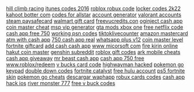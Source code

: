 <a href="https://lookerstudio.google.com/s/qtQE4ZhnkRU">hill climb racing</a>
<a href="https://lookerstudio.google.com/reporting/1f1d8970-fc07-4b25-ab14-11eb95b5dd7b/page/DjD">itunes codes 2016</a>
<a href="https://lookerstudio.google.com/reporting/0c09c77f-bca0-4a0e-a523-d850ad02e6db/page/DjD">roblox robux code</a>
<a href="https://lookerstudio.google.com/reporting/a8b1aa7d-d5be-4681-9def-0d1524f125c5/page/fseDD">locker codes 2k22</a>
<a href="https://lookerstudio.google.com/reporting/dabe512f-dc7f-4bb1-bdd1-58eb40bdd47c/page/DjD">kahoot botter com</a>
<a href="https://lookerstudio.google.com/reporting/2ecf8890-460d-4dfc-a1f3-5e9f71b75124/page/DjD">codes for allstar</a>
<a href="https://lookerstudio.google.com/reporting/dca09d08-3f45-44b6-a21d-4c21819281c2/page/eNvDD">account generator</a>
<a href="https://lookerstudio.google.com/reporting/130b2494-4db7-4b41-85f8-9f462444db70/page/Fr26C">valorant accounts</a>
<a href="https://lookerstudio.google.com/reporting/f4a4241e-d89f-4523-889c-069e55b25abe/page/DjD">steam paysafecard</a>
<a href="https://lookerstudio.google.com/reporting/3d281d33-3240-4498-af6b-56b24bd7262f/page/lhoDD">walmart gift card</a>
<a href="https://lookerstudio.google.com/u/0/reporting/7d64c14b-8994-4682-88aa-ad29d3598aa7/page/EEgDD">freevucredits.con</a>
<a href="https://lookerstudio.google.com/reporting/bc4c5d72-89a5-43c1-a38c-b2edf97b5b45/page/FwwAD">oginject cash app</a>
<a href="https://lookerstudio.google.com/reporting/0040df38-e8ad-47fd-9da2-de58fc42090f/page/DjD">coin master cheat</a>
<a href="https://lookerstudio.google.com/reporting/39963381-8525-4c98-905f-18d618dc6155/page/DjD">msp vip generator</a>
<a href="https://lookerstudio.google.com/reporting/b487d7ce-a95b-4a6d-bc46-b9c03aba016a/page/DjD">gta mods xbox one</a>
<a href="https://lookerstudio.google.com/reporting/4705afa8-6fa8-4085-b91f-a75c019e469f/page/OqoDD">free netflix code</a>
<a href="https://lookerstudio.google.com/reporting/05142414-497c-46b4-90bb-e141ee14a891?s=ka0bBrMLP5A">cash app free 750</a>
<a href="https://lookerstudio.google.com/reporting/7014bfe5-a3c5-44be-a8e2-8c98d68e6362/page/DjD">working psn codes</a>
<a href="https://lookerstudio.google.com/reporting/2cb5ce73-4258-477e-b3b6-81bddcaeba5f/page/OD2AD">tiktoklivecounter</a>
<a href="https://lookerstudio.google.com/reporting/2502933c-ca55-480f-920b-256fe01f5728/page/DjD">amazon mastercard</a>
<a href="https://lookerstudio.google.com/reporting/0fc73e06-7f42-4726-8d26-2ba904f0785e/page/VJT9C">atm with cash app</a>
<a href="https://lookerstudio.google.com/reporting/3f180049-4984-4948-a989-65ea7b8e86d2/page/DjD">750 cash app real</a>
<a href="https://lookerstudio.google.com/reporting/e76e8787-8c61-4359-9642-25093baae90b/page/DjD">whatsapp plus v12</a>
<a href="https://lookerstudio.google.com/reporting/7cd99db0-b018-4b3e-8c9c-b81c02f42d8e/page/DjD">coin master level</a>
<a href="https://lookerstudio.google.com/reporting/0a4df31f-8ab2-4d50-bf76-804a5977b75b?s=iQvKJddJCIk">fortnite giftcard</a>
<a href="https://lookerstudio.google.com/reporting/0266e7b6-f619-4088-9559-c78ef5e9704a/page/DjD">add cash cash app</a>
<a href="https://lookerstudio.google.com/reporting/0d54c272-b81c-4298-84c3-aee9b3921ad3/page/DjD">www micorsoft com</a>
<a href="https://lookerstudio.google.com/reporting/e5ea25f9-9d1d-4fa3-a921-818620c9d65a/page/M01AD">fire kirin online</a>
<a href="https://lookerstudio.google.com/reporting/e081457b-fe38-4d53-a34c-78dfae981d02/page/DjD">hakut coin master</a>
<a href="https://lookerstudio.google.com/reporting/b98a138d-ef9b-442b-88cd-ac1d9a0dcc3c/page/DjD">genshin subreddit</a>
<a href="https://lookerstudio.google.com/reporting/78b8eddf-44a0-40ba-bd00-29ee57a1c833/page/DjD">roblox gift codes</a>
<a href="https://lookerstudio.google.com/s/qPypud751YE">ark mobile cheats</a>
<a href="https://lookerstudio.google.com/reporting/941d0c8c-5852-49a8-97e4-b5dd8bd08bd9/page/3qLjB">cash app giveaway</a>
<a href="https://lookerstudio.google.com/reporting/75e7b7a1-cfa2-4885-a459-2aa4b46f48cf/page/T51AD">mr beast cash app</a>
<a href="https://lookerstudio.google.com/reporting/f213bc69-aba2-4e15-888f-a71a44209185/page/DjD">cash app 750 free</a>
<a href="https://lookerstudio.google.com/reporting/43a58188-0da9-4cc5-bacf-67bd57c01c51/page/NKW9C">www.roblox/redeem</a>
<a href="https://lookerstudio.google.com/reporting/2bcd9154-a053-4a95-a0b6-d935c28f8cba/page/DjD">v bucks card code</a>
<a href="https://lookerstudio.google.com/reporting/24f14176-4a7f-4949-a489-c037fe5a8bef/page/DjD">highwayman hacked</a>
<a href="https://lookerstudio.google.com/reporting/4c241ef7-993f-4cb4-8a1f-088442b1df4f/page/DjD">pokemon go keypad</a>
<a href="https://lookerstudio.google.com/reporting/015ff42a-7988-4d86-b01e-71c06e543c9f/page/0ppDD">double down codes</a>
<a href="https://lookerstudio.google.com/reporting/0b81227e-52e5-42df-8a1d-591f1edfb4a7?s=m2MUHPh4u2g">fortnite catalyst</a>
<a href="https://lookerstudio.google.com/reporting/c3dd866e-d6df-439d-84c2-b60eac5d7981/page/DmpDD">free hulu account</a>
<a href="https://lookerstudio.google.com/reporting/ee4619da-374c-41d2-80db-ac8f7efa7ec9/page/DjD">ps5 fortnite skin</a>
<a href="https://lookerstudio.google.com/reporting/fdb7fb6e-378a-46f7-b2e1-a1a0ae35fdd6/page/DjD">pokemon go cheats</a>
<a href="https://lookerstudio.google.com/reporting/acfd3172-c7ac-4f26-af43-1174ef45f486/page/DjD">descargar waphapp</a>
<a href="https://lookerstudio.google.com/reporting/c12e7c9c-90a9-4017-92f0-81f148d09001/page/DjD">robux cards codes</a>
<a href="https://lookerstudio.google.com/reporting/d9e8b308-b7af-42ab-8117-5652cb737f4a/page/xowAD">cash app hack ios</a>
<a href="https://lookerstudio.google.com/reporting/0cb74197-b389-41d5-a451-2179a882d12c/page/DjD">river monster 777</a>
<a href="https://lookerstudio.google.com/reporting/75fa1c16-d72e-4152-8882-347825e90b25/page/DjD">free v buck codes</a>
